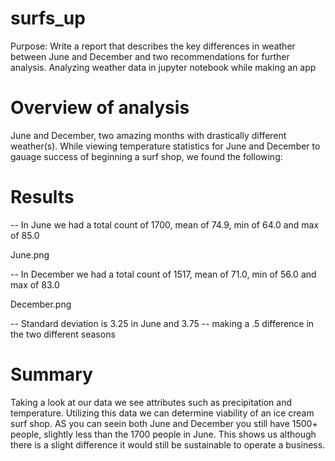 # surfs_up
Purpose: Write a report that describes the key differences in weather between June and December and two recommendations for further analysis.
Analyzing weather data in jupyter notebook while making an app 

# Overview of analysis
June and December, two amazing months with drastically different weather(s).  While viewing temperature statistics for June and December to gauage success of beginning a surf shop, we found the following:


# Results

 -- In June we had a total count of 1700, mean of 74.9, min of 64.0 and max of 85.0

June.png
 
 -- In December we had a total count of 1517, mean of 71.0, min of 56.0 and max of 83.0
 
December.png

 -- Standard deviation is 3.25 in June and 3.75 -- making a .5 difference in the two different seasons

# Summary 

Taking a look at our data we see attributes such as precipitation and temperature. Utilizing this data we can determine viability of an ice cream surf shop. AS you can seein both June and December you still have 1500+ people, slightly less than the 1700 people in June. This shows us although there is a slight difference it would still be sustainable to operate a business.
